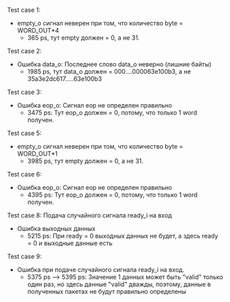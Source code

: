 Test case 1:
- empty_o сигнал неверен при том, что количество byte = WORD_OUT*4
  + 365 ps, тут empty должен = 0, а не 31.

Test case 2:
- Ошибка data_o: Последнее слово data_o неверно (лишние байты)
  + 1985 ps, тут data_o должен = 000....000063e100b3, а не 35a3e2dc617.....63e100b3

Test case 3:
- Ошибка eop_o: Сигнал eop не определен правильно
  + 3475 ps: Тут eop_o должен = 0, потому, что только 1 word получен.

Test case 5:
- empty_o сигнал неверен при том, что количество byte = WORD_OUT*1
  + 3985 ps, тут empty должен = 0, а не 31.

Test case 6:
- Ошибка eop_o: Сигнал eop не определен правильно
  + 4395 ps: Тут eop_o должен = 0, потому, что только 1 word получен.

Test case 8: Подача случайного сигнала ready_i на вход
- Ошибка выходных данных
  + 5215 ps: При ready = 0 выходных данных не будет, а здесь ready = 0 и выходные данные есть

Test case 9:
- Ошибка при подаче случайного сигнала ready_i на вход.
  + 5375 ps --> 5395 ps: Значение 1 данных может быть "valid" только один раз, но здесь данные "valid" дважды, поэтому, данные в полученных пакетах не будут правильно определены
